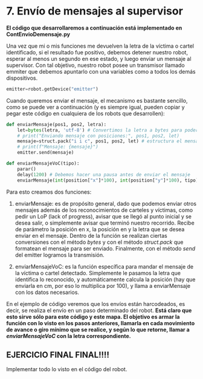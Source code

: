 # 7. Envío de mensajes al supervisor

**El código que desarrollaremos a continuación está implementado en ContEnvioDemensaje.py**

Una vez que mi o mis funciones me devuelven la letra de la víctima o cartel identificado, si el resultado fue positivo, debemos detener nuestro robot, esperar al menos un segundo en ese estado, y luego enviar un mensaje al supervisor. Con tal objetivo, nuestro robot posee un transmisor llamado emmiter que debemos apuntarlo con una variables como a todos los demás dispositivos.

```python
emitter=robot.getDevice("emitter")
```

Cuando queremos enviar el mensaje, el mecanismo es bastante sencillo, como se puede ver a continuación (y es siempre igual, pueden copiar y pegar este código en cualquiera de los robots que desarrollen):

```python
def enviarMensaje(pos1, pos2, letra):
    let=bytes(letra, 'utf-8') # Convertimos la letra a bytes para poder enviarla en la estructura
    # print("Enviando mensaje con posiciones:", pos1, pos2, let)
    mensaje=struct.pack("i i c", pos1, pos2, let) # estructura el mensaje en el formato correcto
    # print(f"Mensaje: {mensaje}")
    emitter.send(mensaje)

def enviarMensajeVoC(tipo):
    parar()
    delay(1200) # Debemos hacer una pausa antes de enviar el mensaje
    enviarMensaje(int(position["x"]*100), int(position["y"]*100), tipo)
```
Para esto creamos dos funciones:

1. enviarMensaje: es de propósito general, dado que podemos enviar otros mensajes además de los reconocimientos de carteles y víctimas, como pedir un LoP (lack of progress), avisar que se llegó al punto inicial y se desea salir, o simplemente avisar que terminó nuestro recorrido. Recibe de parámetro la posición en x, la posición en y la letra que se desea enviar en el mensaje. Dentro de la función se realizan ciertas conversiones con el método *bytes* y con el método *struct.pack* que formatean el mensaje para ser enviado. Finalmente, con el método *send* del emitter logramos la transmisión.

2. enviarMensajeVoC: es la función específica para mandar el mensaje de la víctima o cartel detectado. Simplemente le pasamos la letra que identifica lo reconocido, y automáticamente calcula la posición (hay que enviarla en cm, por eso lo multiplica por 100), y llama a enviarMensaje con los datos necesarios.

En el ejemplo de código veremos que los envíos están harcodeados, es decir, se realiza el envío en un paso determinado del robot. **Está claro que esto sirve sólo para este código y este mapa. El objetivo es armar la función con lo visto en los pasos anteriores, llamarla en cada movimiento de avance o giro mínimo que se realice, y según lo que retorne, llamar a *enviarMensajeVoC* con la letra correspondiente.**

## EJERCICIO FINAL FINAL!!!!

Implementar todo lo visto en el código del robot.

